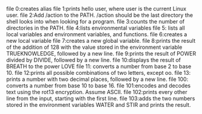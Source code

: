 file 0:creates alias
file 1:prints hello user, where user is the current Linux user.
file 2:Add /action to the PATH. /action should be the last directory the shell looks into when looking for a program.
file 3:counts the number of directories in the PATH.
file 4:lists environmental variables
file 5: lists all local variables and environment variables, and functions.
file 6:creates a new local variable
file 7:creates a new global variable.
file 8:prints the result of the addition of 128 with the value stored in the environment variable TRUEKNOWLEDGE, followed by a new line.
file 9:prints the result of POWER divided by DIVIDE, followed by a new line.
file 10:displays the result of BREATH to the power LOVE
file 11: converts a number from base 2 to base 10.
file 12:prints all possible combinations of two letters, except oo.
file 13: prints a number with two decimal places, followed by a new line.
file 100: converts a number from base 10 to base 16.
file 101:encodes and decodes text using the rot13 encryption. Assume ASCII.
file 102:prints every other line from the input, starting with the first line.
file 103:adds the two numbers stored in the environment variables WATER and STIR and prints the result.